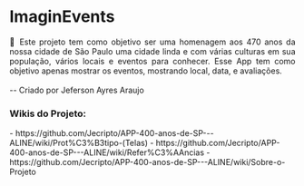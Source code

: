 
<h1>ImaginEvents</h1>

<div align="justify">
 📰 Este projeto tem como objetivo ser uma homenagem aos 470 anos da nossa cidade de São Paulo
uma cidade linda e com várias culturas em sua população, vários locais e eventos para conhecer.
Esse App tem como objetivo apenas mostrar os eventos, mostrando local, data, e avaliações.
</div>


<br>
-- Criado por Jeferson Ayres Araujo


<br>


<h3>Wikis do Projeto:</h3>
- https://github.com/Jecripto/APP-400-anos-de-SP---ALINE/wiki/Prot%C3%B3tipo-(Telas)
- https://github.com/Jecripto/APP-400-anos-de-SP---ALINE/wiki/Refer%C3%AAncias
- https://github.com/Jecripto/APP-400-anos-de-SP---ALINE/wiki/Sobre-o-Projeto
